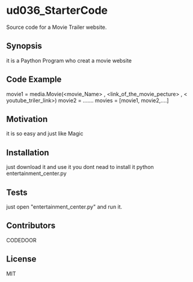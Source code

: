 # ud036_StarterCode
Source code for a Movie Trailer website.
## Synopsis

it is a Paython Program who creat a movie website

## Code Example

movie1 = media.Movie(<movie_Name> , <link_of_the_movie_pecture> , < youtube_triler_link>)
movie2 = .......
movies = [movie1, movie2,....]

## Motivation

it is so easy and just like Magic

## Installation

just download it and use it 
you dont nead to install it 
python entertainment_center.py

## Tests

just open "entertainment_center.py" and run it.

## Contributors

CODEDOOR

## License

MIT
